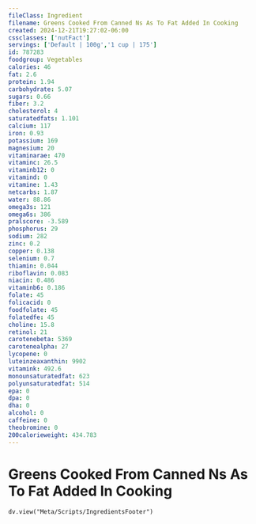 ```yaml
---
fileClass: Ingredient
filename: Greens Cooked From Canned Ns As To Fat Added In Cooking
created: 2024-12-21T19:27:02-06:00
cssclasses: ['nutFact']
servings: ['Default | 100g','1 cup | 175']
id: 787283
foodgroup: Vegetables
calories: 46
fat: 2.6
protein: 1.94
carbohydrate: 5.07
sugars: 0.66
fiber: 3.2
cholesterol: 4
saturatedfats: 1.101
calcium: 117
iron: 0.93
potassium: 169
magnesium: 20
vitaminarae: 470
vitaminc: 26.5
vitaminb12: 0
vitamind: 0
vitamine: 1.43
netcarbs: 1.87
water: 88.86
omega3s: 121
omega6s: 386
pralscore: -3.589
phosphorus: 29
sodium: 282
zinc: 0.2
copper: 0.138
selenium: 0.7
thiamin: 0.044
riboflavin: 0.083
niacin: 0.486
vitaminb6: 0.186
folate: 45
folicacid: 0
foodfolate: 45
folatedfe: 45
choline: 15.8
retinol: 21
carotenebeta: 5369
carotenealpha: 27
lycopene: 0
luteinzeaxanthin: 9902
vitamink: 492.6
monounsaturatedfat: 623
polyunsaturatedfat: 514
epa: 0
dpa: 0
dha: 0
alcohol: 0
caffeine: 0
theobromine: 0
200calorieweight: 434.783
---
```


# Greens Cooked From Canned Ns As To Fat Added In Cooking

```dataviewjs
dv.view("Meta/Scripts/IngredientsFooter")
```